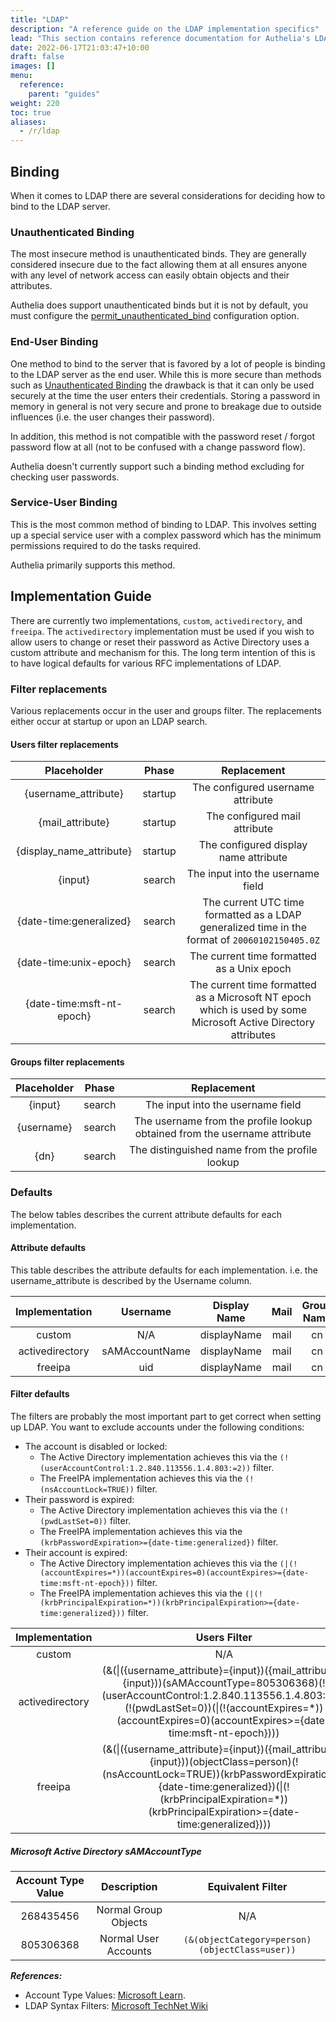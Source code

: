 ```yaml
---
title: "LDAP"
description: "A reference guide on the LDAP implementation specifics"
lead: "This section contains reference documentation for Authelia's LDAP implementation specifics."
date: 2022-06-17T21:03:47+10:00
draft: false
images: []
menu:
  reference:
    parent: "guides"
weight: 220
toc: true
aliases:
  - /r/ldap
---
```


## Binding

When it comes to LDAP there are several considerations for deciding how to bind to the LDAP server.

### Unauthenticated Binding

The most insecure method is unauthenticated binds. They are generally considered insecure due to the fact allowing them
at all ensures anyone with any level of network access can easily obtain objects and their attributes.

Authelia does support unauthenticated binds but it is not by default, you must configure the
[permit_unauthenticated_bind](../../configuration/first-factor/ldap.md#permit_unauthenticated_bind) configuration
option.

### End-User Binding

One method to bind to the server that is favored by a lot of people is binding to the LDAP server as the end user. While
this is more secure than methods such as [Unauthenticated Binding](#unauthenticated-binding) the drawback is that it can
only be used securely at the time the user enters their credentials. Storing a password in memory in general is not very
secure and prone to breakage due to outside influences (i.e. the user changes their password).

In addition, this method is not compatible with the password reset / forgot password flow at all (not to be confused
with a change password flow).

Authelia doesn't currently support such a binding method excluding for checking user passwords.

### Service-User Binding

This is the most common method of binding to LDAP. This involves setting up a special service user with a complex
password which has the minimum permissions required to do the tasks required.

Authelia primarily supports this method.

## Implementation Guide

There are currently two implementations, `custom`, `activedirectory`, and `freeipa`. The `activedirectory`
implementation must be used if you wish to allow users to change or reset their password as Active Directory
uses a custom attribute and mechanism for this. The long term intention of this is to have logical defaults for various
RFC implementations of LDAP.

### Filter replacements

Various replacements occur in the user and groups filter. The replacements either occur at startup or upon an LDAP
search.

#### Users filter replacements

|        Placeholder        |  Phase  |                                                  Replacement                                                   |
|:-------------------------:|:-------:|:--------------------------------------------------------------------------------------------------------------:|
|   {username_attribute}    | startup |                                       The configured username attribute                                        |
|     {mail_attribute}      | startup |                                         The configured mail attribute                                          |
| {display_name_attribute}  | startup |                                     The configured display name attribute                                      |
|          {input}          | search  |                                       The input into the username field                                        |
|  {date-time:generalized}  | search  |         The current UTC time formatted as a LDAP generalized time in the format of `20060102150405.0Z`         |
|  {date-time:unix-epoch}   | search  |                                   The current time formatted as a Unix epoch                                   |
| {date-time:msft-nt-epoch} | search  | The current time formatted as a Microsoft NT epoch which is used by some Microsoft Active Directory attributes |

#### Groups filter replacements

| Placeholder | Phase  |                                Replacement                                |
|:-----------:|:------:|:-------------------------------------------------------------------------:|
|   {input}   | search |                     The input into the username field                     |
| {username}  | search | The username from the profile lookup obtained from the username attribute |
|    {dn}     | search |              The distinguished name from the profile lookup               |

### Defaults

The below tables describes the current attribute defaults for each implementation.

#### Attribute defaults

This table describes the attribute defaults for each implementation. i.e. the username_attribute is described by the
Username column.

| Implementation  |    Username    | Display Name | Mail | Group Name |
|:---------------:|:--------------:|:------------:|:----:|:----------:|
|     custom      |      N/A       | displayName  | mail |     cn     |
| activedirectory | sAMAccountName | displayName  | mail |     cn     |
|     freeipa     |      uid       | displayName  | mail |     cn     |

#### Filter defaults

The filters are probably the most important part to get correct when setting up LDAP. You want to exclude accounts under
the following conditions:

- The account is disabled or locked:
  - The Active Directory implementation achieves this via the `(!(userAccountControl:1.2.840.113556.1.4.803:=2))` filter.
  - The FreeIPA implementation achieves this via the `(!(nsAccountLock=TRUE))` filter.
- Their password is expired:
  - The Active Directory implementation achieves this via the `(!(pwdLastSet=0))` filter.
  - The FreeIPA implementation achieves this via the `(krbPasswordExpiration>={date-time:generalized})` filter.
- Their account is expired:
  - The Active Directory implementation achieves this via the `(|(!(accountExpires=*))(accountExpires=0)(accountExpires>={date-time:msft-nt-epoch}))` filter.
  - The FreeIPA implementation achieves this via the `(|(!(krbPrincipalExpiration=*))(krbPrincipalExpiration>={date-time:generalized}))` filter.

| Implementation  |                                                                                                                       Users Filter                                                                                                                        |               Groups Filter                |
|:---------------:|:---------------------------------------------------------------------------------------------------------------------------------------------------------------------------------------------------------------------------------------------------------:|:------------------------------------------:|
|     custom      |                                                                                                                            N/A                                                                                                                            |                    N/A                     |
| activedirectory | (&(&#124;({username_attribute}={input})({mail_attribute}={input}))(sAMAccountType=805306368)(!(userAccountControl:1.2.840.113556.1.4.803:=2))(!(pwdLastSet=0))(&#124;(!(accountExpires=*))(accountExpires=0)(accountExpires>={date-time:msft-nt-epoch}))) | (&(member={dn})(sAMAccountType=268435456)) |
|     freeipa     |   (&(&#124;({username_attribute}={input})({mail_attribute}={input}))(objectClass=person)(!(nsAccountLock=TRUE))(krbPasswordExpiration>={date-time:generalized})(&#124;(!(krbPrincipalExpiration=*))(krbPrincipalExpiration>={date-time:generalized})))    | (&(member={dn})(objectClass=groupOfNames)) |


##### Microsoft Active Directory sAMAccountType

| Account Type Value |        Description         |               Equivalent Filter                |
|:------------------:|:--------------------------:|:----------------------------------------------:|
|     268435456      |    Normal Group Objects    |                      N/A                       |
|     805306368      |    Normal User Accounts    | `(&(objectCategory=person)(objectClass=user))` |

*__References:__*
- Account Type Values: [Microsoft Learn](https://learn.microsoft.com/en-us/openspecs/windows_protocols/ms-samr/e742be45-665d-4576-b872-0bc99d1e1fbe).
- LDAP Syntax Filters: [Microsoft TechNet Wiki](https://social.technet.microsoft.com/wiki/contents/articles/5392.active-directory-ldap-syntax-filters.aspx)
